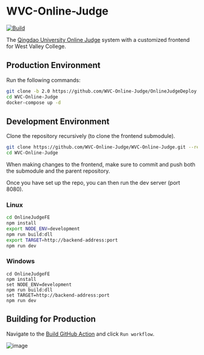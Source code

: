 # WVC-Online-Judge

[![Build](https://github.com/WVC-Online-Judge/WVC-Online-Judge/actions/workflows/build.yaml/badge.svg)](https://github.com/WVC-Online-Judge/WVC-Online-Judge/actions/workflows/build.yaml)

The [Qingdao University Online Judge](https://github.com/QingdaoU/OnlineJudge) system with a customized frontend for West Valley College.

## Production Environment

Run the following commands:

```bash
git clone -b 2.0 https://github.com/WVC-Online-Judge/OnlineJudgeDeploy.git
cd WVC-Online-Judge
docker-compose up -d
```

## Development Environment

Clone the repository recursively (to clone the frontend submodule).

```bash
git clone https://github.com/WVC-Online-Judge/WVC-Online-Judge.git --recursive
cd WVC-Online-Judge
```

When making changes to the frontend, make sure to commit and push both the submodule and the parent repository.

Once you have set up the repo, you can then run the dev server (port 8080).

### Linux

```bash
cd OnlineJudgeFE
npm install
export NODE_ENV=development 
npm run build:dll
export TARGET=http://backend-address:port
npm run dev
```
### Windows

```batch
cd OnlineJudgeFE
npm install
set NODE_ENV=development 
npm run build:dll
set TARGET=http://backend-address:port
npm run dev
```

## Building for Production

Navigate to the [Build GitHub Action](https://github.com/WVC-Online-Judge/WVC-Online-Judge/actions/workflows/build.yaml) and click `Run workflow`.

![image](https://user-images.githubusercontent.com/38841491/121101011-d0ba3300-c7af-11eb-871f-9640235081bd.png)

